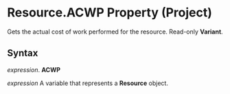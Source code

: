 
# Resource.ACWP Property (Project)

Gets the actual cost of work performed for the resource. Read-only  **Variant**.


## Syntax

 _expression_. **ACWP**

 _expression_ A variable that represents a **Resource** object.

